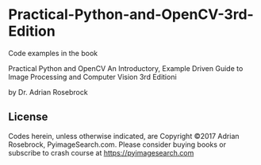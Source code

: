 # Practical-Python-and-OpenCV-3rd-Edition
Code examples in the book 

Practical Python and OpenCV
An Introductory, Example Driven Guide to Image Processing and Computer Vision
3rd Editioni

by Dr. Adrian Rosebrock

## License
Codes herein, unless otherwise indicated, are Copyright ©2017 Adrian Rosebrock, PyimageSearch.com. Please consider buying books or subscribe to crash course at https://pyimagesearch.com
